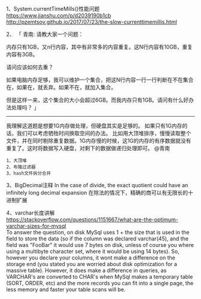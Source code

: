 1、System.currentTimeMills()性能问题  
https://www.jianshu.com/p/d2039190b1cb  
 http://pzemtsov.github.io/2017/07/23/the-slow-currenttimemillis.html
 
2、
「 青南: 请教大家一个问题：

内存只有1GB，又n行内容，其中有非常多的内容重复。这N行内容有10GB，重复内容有3GB。

请问应该如何去重？

如果电脑内存足够，我可以维护一个集合，把这N行内容一行一行判断在不在集合在，如果在，就丢弃。如果不在，就加入集合。

但是这样一来，这个集合的大小会超过6GB。而我内存只有1GB。请问有什么好办法处理吗？ 」
- - - - - - - - - - - - - - -
我理解这道题是想要1G内存做处理，但硬盘其实是足够的。
如果只有1G内存的话，我们可以考虑牺牲时间换取空间的办法。
比如用大顶堆排序，慢慢读取整个文件，并在同时剔除重复数据。1G内存慢的时候，这1G的内存的有序数据就没有重复了。这时将数据写入硬盘，对剩下的数据做递归处理即可。
@青南

    1、大顶堆   
    2、布隆过滤器  
    3、hash文件拆分合并  

3、BigDecimal注释 
In the case of divide, the exact quotient could have an infinitely long decimal expansion
在除法的情况下，精确的商可以有无限长的十进制扩展

4、varchar长度讲解  
  https://stackoverflow.com/questions/1151667/what-are-the-optimum-varchar-sizes-for-mysql  
To answer the question, on disk MySql uses 1 + the size that is used in the field to store the data (so if the column was declared varchar(45), and the field was "FooBar" it would use 7 bytes on disk, unless of course you where using a multibyte character set, where it would be using 14 bytes). So, however you declare your columns, it wont make a difference on the storage end (you stated you are worried about disk optimization for a massive table). However, it does make a difference in queries, as VARCHAR's are converted to CHAR's when MySql makes a temporary table (SORT, ORDER, etc) and the more records you can fit into a single page, the less memory and faster your table scans will be.
